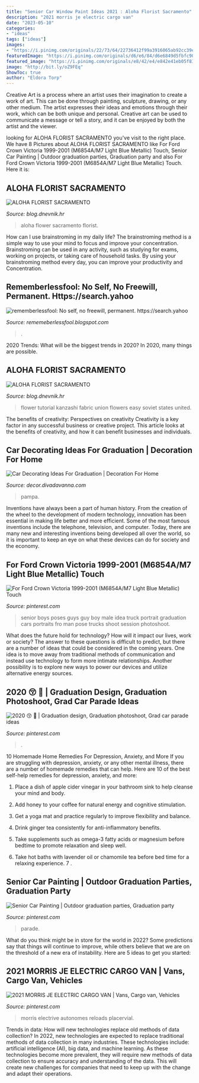 ```yaml
---
title: "Senior Car Window Paint Ideas 2021 : Aloha Florist Sacramento"
description: "2021 morris je electric cargo van"
date: "2023-05-10"
categories:
- "ideas"
tags: ["ideas"]
images:
- "https://i.pinimg.com/originals/22/73/64/22736412f99a3916065ab92cc39ea21f.jpg"
featuredImage: "https://i.pinimg.com/originals/d6/e6/84/d6e6849d5fbfc90a37542078140d8cb7.jpg"
featured_image: "https://i.pinimg.com/originals/e8/42/e4/e842e41eb05f81170ffa834af4cc0e1f.jpg"
image: "http://bit.ly/oZ9FEq"
ShowToc: true
author: "Eldora Torp"
---
```



Creative Art is a process where an artist uses their imagination to create a work of art. This can be done through painting, sculpture, drawing, or any other medium. The artist expresses their ideas and emotions through their work, which can be both unique and personal. Creative art can be used to communicate a message or tell a story, and it can be enjoyed by both the artist and the viewer.

	

		
looking for ALOHA FLORIST SACRAMENTO you've visit to the right place. We have 8 Pictures about ALOHA FLORIST SACRAMENTO like For Ford Crown Victoria 1999-2001 (M6854A/M7 Light Blue Metallic) Touch, Senior Car Painting | Outdoor graduation parties, Graduation party and also For Ford Crown Victoria 1999-2001 (M6854A/M7 Light Blue Metallic) Touch. Here it is:
		
    
## ALOHA FLORIST SACRAMENTO

<img loading=lazy src="http://bit.ly/rpxBqs" onerror="this.onerror=null;this.src='https://tse1.mm.bing.net/th?id=OIP.l8eS8OxW2X1i-x4HYYWk5AHaFS&amp;pid=15.1';" alt="ALOHA FLORIST SACRAMENTO">

_Source: blog.dnevnik.hr_

>aloha flower sacramento florist. 

	

How can I use brainstroming in my daily life?
The brainstroming method is a simple way to use your mind to focus and improve your concentration. Brainstroming can be used in any activity, such as studying for exams, working on projects, or taking care of household tasks. By using your brainstroming method every day, you can improve your productivity and Concentration.

    
## Rememberlessfool: No Self, No Freewill, Permanent. Https://search.yahoo

<img loading=lazy src="https://static-global-s-msn-com.akamaized.net/img-resizer/tenant/amp/entityid/AAJWtD3.img?h=368&amp;w=622&amp;m=6&amp;q=60&amp;u=t&amp;o=t&amp;l=f&amp;f=jpg&amp;x=688&amp;y=530" onerror="this.onerror=null;this.src='https://tse1.mm.bing.net/th?id=OIP.PgmksEKTKFJOz26HHhUdQAHaEY&amp;pid=15.1';" alt="rememberlessfool: No self, no freewill, permanent. https://search.yahoo">

_Source: rememeberlessfool.blogspot.com_

>. 

	

2020 Trends: What will be the biggest trends in 2020?
In 2020, many things are possible.

    
## ALOHA FLORIST SACRAMENTO

<img loading=lazy src="http://bit.ly/oZ9FEq" onerror="this.onerror=null;this.src='https://tse3.mm.bing.net/th?id=OIP.PZHqjjWtCEGl5lzBaCO8QAAAAA&amp;pid=15.1';" alt="ALOHA FLORIST SACRAMENTO">

_Source: blog.dnevnik.hr_

>flower tutorial kanzashi fabric union flowers easy soviet states united. 

	

The benefits of creativity: Perspectives on creativity
Creativity is a key factor in any successful business or creative project. This article looks at the benefits of creativity, and how it can benefit businesses and individuals.

    
## Car Decorating Ideas For Graduation | Decoration For Home

<img loading=lazy src="https://i.pinimg.com/originals/22/73/64/22736412f99a3916065ab92cc39ea21f.jpg" onerror="this.onerror=null;this.src='https://tse2.mm.bing.net/th?id=OIP.LbaqXMC8jTXkgP-eV-LtwQHaFi&amp;pid=15.1';" alt="Car Decorating Ideas For Graduation | Decoration For Home">

_Source: decor.divadavanna.com_

>pampa. 

	

Inventions have always been a part of human history. From the creation of the wheel to the development of modern technology, innovation has been essential in making life better and more efficient. Some of the most famous inventions include the telephone, television, and computer. Today, there are many new and interesting inventions being developed all over the world, so it is important to keep an eye on what these devices can do for society and the economy.

    
## For Ford Crown Victoria 1999-2001 (M6854A/M7 Light Blue Metallic) Touch

<img loading=lazy src="https://i.pinimg.com/originals/d6/e6/84/d6e6849d5fbfc90a37542078140d8cb7.jpg" onerror="this.onerror=null;this.src='https://tse4.mm.bing.net/th?id=OIP.E35_IBdDJiiARZJB96MQewHaNl&amp;pid=15.1';" alt="For Ford Crown Victoria 1999-2001 (M6854A/M7 Light Blue Metallic) Touch">

_Source: pinterest.com_

>senior boys poses guys guy boy male idea truck portrait graduation cars portraits fro man pose trucks shoot session photoshoot. 

	

What does the future hold for technology? How will it impact our lives, work or society? The answer to these questions is difficult to predict, but there are a number of ideas that could be considered in the coming years. One idea is to move away from traditional methods of communication and instead use technology to form more intimate relationships. Another possibility is to explore new ways to power our devices and utilize alternative energy sources.

    
## 2020 😚 🏼 | Graduation Design, Graduation Photoshoot, Grad Car Parade Ideas

<img loading=lazy src="https://i.pinimg.com/736x/61/73/02/617302625bd89120a1b08bbbfb40e002.jpg" onerror="this.onerror=null;this.src='https://tse1.mm.bing.net/th?id=OIP.e0cfflHxMdEUizddPeyjBgHaJ3&amp;pid=15.1';" alt="2020 😚 🏼 | Graduation design, Graduation photoshoot, Grad car parade ideas">

_Source: pinterest.com_

>. 

	

10 Homemade Home Remedies For Depression, Anxiety, and More
If you are struggling with depression, anxiety, or any other mental illness, there are a number of homemade remedies that can help. Here are 10 of the best self-help remedies for depression, anxiety, and more:
1. Place a dish of apple cider vinegar in your bathroom sink to help cleanse your mind and body.

2. Add honey to your coffee for natural energy and cognitive stimulation.

3. Get a yoga mat and practice regularly to improve flexibility and balance.

4. Drink ginger tea consistently for anti-inflammatory benefits.

5. Take supplements such as omega-3 fatty acids or magnesium before bedtime to promote relaxation and sleep well.

6. Take hot baths with lavender oil or chamomile tea before bed time for a relaxing experience.      7 .

    
## Senior Car Painting | Outdoor Graduation Parties, Graduation Party

<img loading=lazy src="https://i.pinimg.com/originals/e8/42/e4/e842e41eb05f81170ffa834af4cc0e1f.jpg" onerror="this.onerror=null;this.src='https://tse2.mm.bing.net/th?id=OIP.B7jWB7zOgzKUFSirkC_p8gHaEK&amp;pid=15.1';" alt="Senior Car Painting | Outdoor graduation parties, Graduation party">

_Source: pinterest.com_

>parade. 

	

What do you think might be in store for the world in 2022? Some predictions say that things will continue to improve, while others believe that we are on the threshold of a new era of instability. Here are 5 ideas to get you started: 

    
## 2021 MORRIS JE ELECTRIC CARGO VAN | Vans, Cargo Van, Vehicles

<img loading=lazy src="https://i.pinimg.com/originals/f7/dd/e8/f7dde816aa6bc0b7c7f330075819390a.jpg" onerror="this.onerror=null;this.src='https://tse3.mm.bing.net/th?id=OIP.ttmH9S3muQaypqB8lrp-PQHaE8&amp;pid=15.1';" alt="2021 MORRIS JE ELECTRIC CARGO VAN | Vans, Cargo van, Vehicles">

_Source: pinterest.com_

>morris electrive autonomes reloads placervial. 

	

Trends in data: How will new technologies replace old methods of data collection?
In 2022, new technologies are expected to replace traditional methods of data collection in many industries. These technologies include: artificial intelligence (AI), big data, and machine learning. As these technologies become more prevalent, they will require new methods of data collection to ensure accuracy and understanding of the data. This will create new challenges for companies that need to keep up with the change and adapt their operations.

